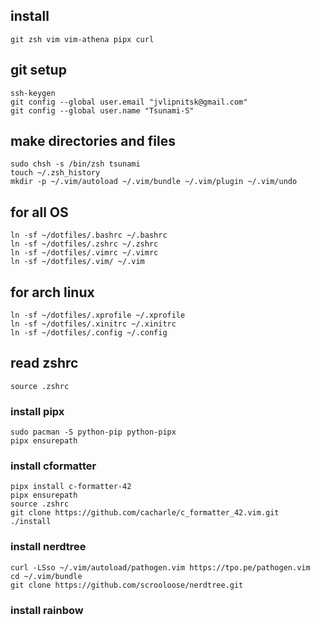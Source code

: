 ## install 
```
git zsh vim vim-athena pipx curl
```

## git setup
```
ssh-keygen
git config --global user.email "jvlipnitsk@gmail.com"
git config --global user.name "Tsunami-S"
```

## make directories and files
```
sudo chsh -s /bin/zsh tsunami
touch ~/.zsh_history
mkdir -p ~/.vim/autoload ~/.vim/bundle ~/.vim/plugin ~/.vim/undo
```

## for all OS
```
ln -sf ~/dotfiles/.bashrc ~/.bashrc
ln -sf ~/dotfiles/.zshrc ~/.zshrc
ln -sf ~/dotfiles/.vimrc ~/.vimrc
ln -sf ~/dotfiles/.vim/ ~/.vim
```

## for arch linux
```
ln -sf ~/dotfiles/.xprofile ~/.xprofile
ln -sf ~/dotfiles/.xinitrc ~/.xinitrc
ln -sf ~/dotfiles/.config ~/.config
```

## read zshrc
```
source .zshrc
```

### install pipx
```
sudo pacman -S python-pip python-pipx
pipx ensurepath
```

### install cformatter
```
pipx install c-formatter-42
pipx ensurepath
source .zshrc
git clone https://github.com/cacharle/c_formatter_42.vim.git
./install
```

### install nerdtree
```
curl -LSso ~/.vim/autoload/pathogen.vim https://tpo.pe/pathogen.vim
cd ~/.vim/bundle
git clone https://github.com/scrooloose/nerdtree.git
```
### install rainbow
